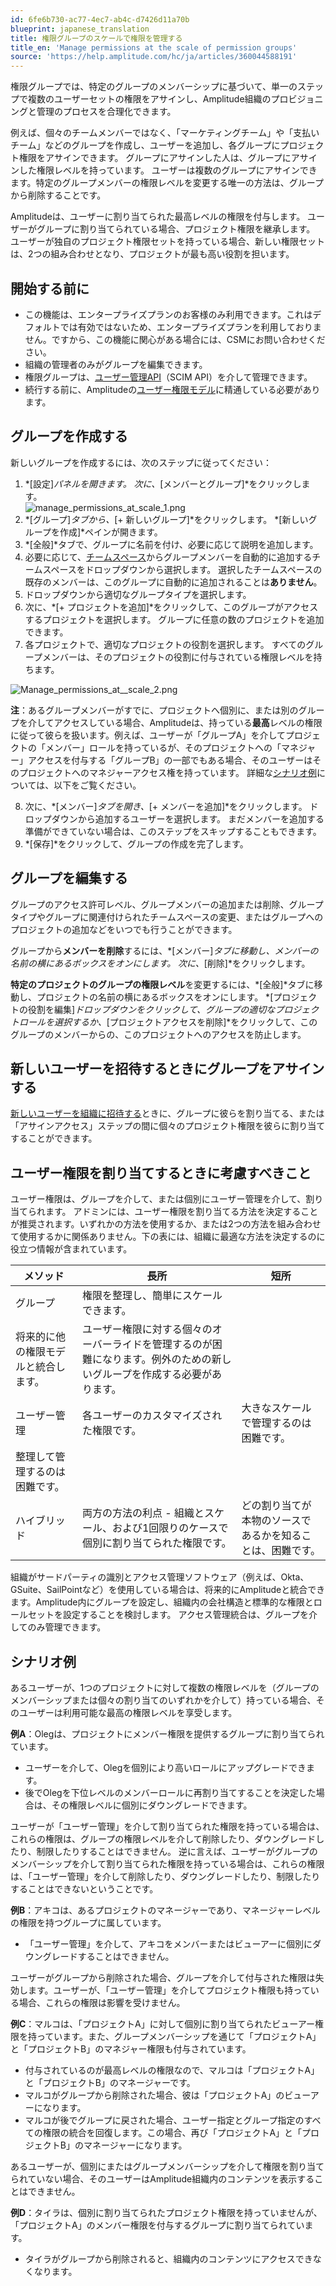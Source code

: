 ```yaml
---
id: 6fe6b730-ac77-4ec7-ab4c-d7426d11a70b
blueprint: japanese_translation
title: 権限グループのスケールで権限を管理する
title_en: 'Manage permissions at the scale of permission groups'
source: 'https://help.amplitude.com/hc/ja/articles/360044588191'
---
```

権限グループでは、特定のグループのメンバーシップに基づいて、単一のステップで複数のユーザーセットの権限をアサインし、Amplitude組織のプロビジョニングと管理のプロセスを合理化できます。 

例えば、個々のチームメンバーではなく、「マーケティングチーム」や「支払いチーム」などのグループを作成し、ユーザーを追加し、各グループにプロジェクト権限をアサインできます。 グループにアサインした人は、グループにアサインした権限レベルを持っています。 ユーザーは複数のグループにアサインできます。特定のグループメンバーの権限レベルを変更する唯一の方法は、グループから削除することです。

Amplitudeは、ユーザーに割り当てられた最高レベルの権限を付与します。 ユーザーがグループに割り当てられている場合、プロジェクト権限を継承します。 ユーザーが独自のプロジェクト権限セットを持っている場合、新しい権限セットは、2つの組み合わせとなり、プロジェクトが最も高い役割を担います。

## 開始する前に

* この機能は、エンタープライズプランのお客様のみ利用できます。これはデフォルトでは有効ではないため、エンタープライズプランを利用しておりません。ですから、この機能に関心がある場合には、CSMにお問い合わせください。
* 組織の管理者のみがグループを編集できます。
* 権限グループは、[ユーザー管理API](/docs/admin/account-management/scim-provision)（SCIM API）を介して管理できます。
* 続行する前に、Amplitudeの[ユーザー権限モデル](/docs/admin/account-management/user-roles-permissions)に精通している必要があります。

## グループを作成する

新しいグループを作成するには、次のステップに従ってください：

1. *[設定]*パネルを開きます。 次に、*[メンバーとグループ]*をクリックします。   
![manage_permissions_at_scale_1.png](/docs/output/img/jp/manage-permissions-at-scale-1-png.png)
2. *[グループ]*タブから、*[+ 新しいグループ]*をクリックします。 *[新しいグループを作成]*ペインが開きます。
3. *[全般]*タブで、グループに名前を付け、必要に応じて説明を追加します。
4. 必要に応じて、[チームスペース](/docs/analytics/collaborate-with-spaces)からグループメンバーを自動的に追加するチームスペースをドロップダウンから選択します。 選択したチームスペースの既存のメンバーは、このグループに自動的に追加されることは**ありません**。
5. ドロップダウンから適切なグループタイプを選択します。
6. 次に、*[+ プロジェクトを追加]*をクリックして、このグループがアクセスするプロジェクトを選択します。 グループに任意の数のプロジェクトを追加できます。
7. 各プロジェクトで、適切なプロジェクトの役割を選択します。 すべてのグループメンバーは、そのプロジェクトの役割に付与されている権限レベルを持ちます。

![Manage_permissions_at__scale_2.png](/docs/output/img/jp/manage-permissions-at-scale-2-png.png)

**注**：あるグループメンバーがすでに、プロジェクトへ個別に、または別のグループを介してアクセスしている場合、Amplitudeは、持っている**最高**レベルの権限に従って彼らを扱います。例えば、ユーザーが「グループA」を介してプロジェクトの「メンバー」ロールを持っているが、そのプロジェクトへの「マネジャー」アクセスを付与する「グループB」の一部でもある場合、そのユーザーはそのプロジェクトへのマネジャーアクセス権を持っています。 詳細な[シナリオ例](#Example-Scenarios)については、以下をご覧ください。

8. 次に、*[メンバー]*タブを開き、*[+ メンバーを追加]*をクリックします。 ドロップダウンから追加するユーザーを選択します。 まだメンバーを追加する準備ができていない場合は、このステップをスキップすることもできます。
9. *[保存]*をクリックして、グループの作成を完了します。

## グループを編集する

グループのアクセス許可レベル、グループメンバーの追加または削除、グループタイプやグループに関連付けられたチームスペースの変更、またはグループへのプロジェクトの追加などをいつでも行うことができます。

グループから**メンバーを削除**するには、*[メンバー]*タブに移動し、メンバーの名前の横にあるボックスをオンにします。 次に、*[削除]*をクリックします。

**特定のプロジェクトのグループの権限レベル**を変更するには、*[全般]*タブに移動し、プロジェクトの名前の横にあるボックスをオンにします。 *[プロジェクトの役割を編集]*ドロップダウンをクリックして、グループの適切なプロジェクトロールを選択するか、*[プロジェクトアクセスを削除]*をクリックして、このグループのメンバーからの、このプロジェクトへのアクセスを防止します。

## 新しいユーザーを招待するときにグループをアサインする

[新しいユーザーを組織に招待する](/docs/admin/account-management/account-settings)ときに、グループに彼らを割り当てる、または「アサインアクセス」ステップの間に個々のプロジェクト権限を彼らに割り当てすることができます。

## ユーザー権限を割り当てするときに考慮すべきこと

ユーザー権限は、グループを介して、または個別にユーザー管理を介して、割り当てられます。 アドミンには、ユーザー権限を割り当てる方法を決定することが推奨されます。いずれかの方法を使用するか、または2つの方法を組み合わせて使用するかに関係ありません。下の表には、組織に最適な方法を決定するのに役立つ情報が含まれています。 

| **メソッド** | **長所** | **短所** |
| --- | --- | --- |
| グループ | 権限を整理し、簡単にスケールできます。
将来的に他の権限モデルと統合します。  | ユーザー権限に対する個々のオーバーライドを管理するのが困難になります。例外のための新しいグループを作成する必要があります。 |
| ユーザー管理 | 各ユーザーのカスタマイズされた権限です。 | 大きなスケールで管理するのは困難です。
整理して管理するのは困難です。 |
| ハイブリッド | 両方の方法の利点 - 組織とスケール、および1回限りのケースで個別に割り当てられた権限です。 | どの割り当てが本物のソースであるかを知ることは、困難です。 |

組織がサードパーティの識別とアクセス管理ソフトウェア（例えば、Okta、GSuite、SailPointなど）を使用している場合は、将来的にAmplitudeと統合できます。Amplitude内にグループを設定し、組織内の会社構造と標準的な権限とロールセットを設定することを検討します。 アクセス管理統合は、グループを介してのみ管理できます。 

## シナリオ例

あるユーザーが、1つのプロジェクトに対して複数の権限レベルを（グループのメンバーシップまたは個々の割り当てのいずれかを介して）持っている場合、そのユーザーは利用可能な最高の権限レベルを享受します。

**例A**：Olegは、プロジェクトにメンバー権限を提供するグループに割り当てられています。

* ユーザーを介して、Olegを個別により高いロールにアップグレードできます。
* 後でOlegを下位レベルのメンバーロールに再割り当てすることを決定した場合は、その権限レベルに個別にダウングレードできます。

ユーザーが「ユーザー管理」を介して割り当てられた権限を持っている場合は、これらの権限は、グループの権限レベルを介して削除したり、ダウングレードしたり、制限したりすることはできません。 逆に言えば、ユーザーがグループのメンバーシップを介して割り当てられた権限を持っている場合は、これらの権限は、「ユーザー管理」を介して削除したり、ダウングレードしたり、制限したりすることはできないということです。

**例B**：アキコは、あるプロジェクトのマネージャーであり、マネージャーレベルの権限を持つグループに属しています。

* 「ユーザー管理」を介して、アキコをメンバーまたはビューアーに個別にダウングレードすることはできません。

ユーザーがグループから削除された場合、グループを介して付与された権限は失効します。ユーザーが、「ユーザー管理」を介してプロジェクト権限も持っている場合、これらの権限は影響を受けません。 

**例C**：マルコは、「プロジェクトA」に対して個別に割り当てられたビューアー権限を持っています。また、グループメンバーシップを通じて「プロジェクトA」と「プロジェクトB」のマネジャー権限も付与されています。

* 付与されているのが最高レベルの権限なので、マルコは「プロジェクトA」と「プロジェクトB」のマネージャーです。
* マルコがグループから削除された場合、彼は「プロジェクトA」のビューアーになります。
* マルコが後でグループに戻された場合、ユーザー指定とグループ指定のすべての権限の統合を回復します。この場合、再び「プロジェクトA」と「プロジェクトB」のマネージャーになります。

あるユーザーが、個別にまたはグループメンバーシップを介して権限を割り当てられていない場合、そのユーザーはAmplitude組織内のコンテンツを表示することはできません。

**例D**：タイラは、個別に割り当てられたプロジェクト権限を持っていませんが、「プロジェクトA」のメンバー権限を付与するグループに割り当てられています。

* タイラがグループから削除されると、組織内のコンテンツにアクセスできなくなります。